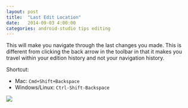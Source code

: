 ```yaml
---
layout: post
title:  "Last Edit Location"
date:   2014-09-03 4:00:00
categories: android-studio tips editing
---
```


This will make you navigate through the last changes you made. 
This is different from clicking the back arrow in the toolbar in that it makes you travel within your edition history and not your navigation history.

Shortcut:  

 - Mac: `Cmd+Shift+Backspace`
 - Windows/Linux: `Ctrl-Shift-Backspace﻿`

![](https://lh3.googleusercontent.com/-I7EB361tSvQ/VAcAhKjmftI/AAAAAAAANQw/WJ12zWckTx0/w339-h100-no/17-navigate-previous-changes.gif)